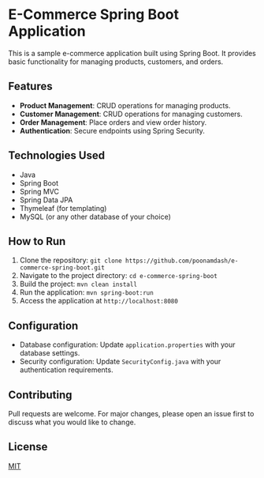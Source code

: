 # E-Commerce Spring Boot Application

This is a sample e-commerce application built using Spring Boot. It provides basic functionality for managing products, customers, and orders.

## Features

- **Product Management**: CRUD operations for managing products.
- **Customer Management**: CRUD operations for managing customers.
- **Order Management**: Place orders and view order history.
- **Authentication**: Secure endpoints using Spring Security.

## Technologies Used

- Java
- Spring Boot
- Spring MVC
- Spring Data JPA
- Thymeleaf (for templating)
- MySQL (or any other database of your choice)

## How to Run

1. Clone the repository: `git clone https://github.com/poonamdash/e-commerce-spring-boot.git`
2. Navigate to the project directory: `cd e-commerce-spring-boot`
3. Build the project: `mvn clean install`
4. Run the application: `mvn spring-boot:run`
5. Access the application at `http://localhost:8080`

## Configuration

- Database configuration: Update `application.properties` with your database settings.
- Security configuration: Update `SecurityConfig.java` with your authentication requirements.

## Contributing

Pull requests are welcome. For major changes, please open an issue first to discuss what you would like to change.

## License

[MIT](https://choosealicense.com/licenses/mit/)
